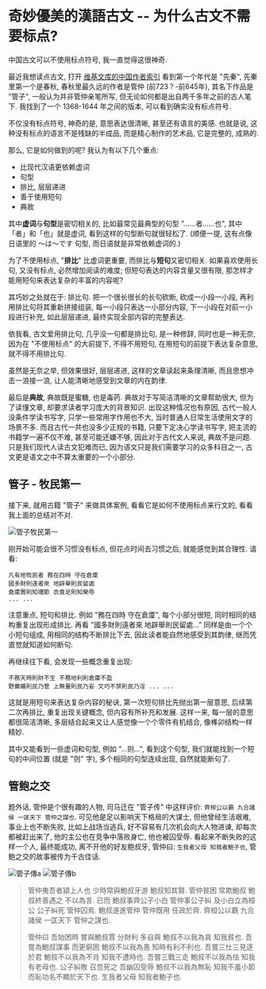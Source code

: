 # 奇妙優美的漢語古文 -- 为什么古文不需要标点?

中国古文可以不使用标点符号, 我一直觉得这很神奇.

最近我想读点古文, 打开 [维基文库的中国作者索引](https://zh.wikisource.org/wiki/Portal:%E4%B8%AD%E5%9B%BD%E4%BD%9C%E8%80%85) 看到第一个年代是 "先秦", 先秦里第一个是春秋, 春秋里最久远的作者是管仲 (前723？-前645年), 其名下作品是 "管子", 一般认为并非管仲亲笔所写, 但无论如何都是出自两千多年之前的古人笔下. 我找到了一个 1368-1644 年之间的版本, 可以看到确实没有标点符号.

不仅没有标点符号, 神奇的是, 意思表达很清晰, 甚至还有语言的美感. 也就是说, 这种没有标点的语言不是残缺的半成品, 而是精心制作的艺术品, 它是完整的, 成熟的.

那么, 它是如何做到的呢? 我认为有以下几个重点:

- 比现代汉语更依赖虚词
- 句型
- 排比, 层层递进
- 善于使用短句
- 典故

其中**虚词**与**句型**是密切相关的, 比如最常见最典型的句型 "……者……也", 其中「者」和「也」就是虚词, 看到这样的句型断句就很轻松了. (顺便一提, 这有点像日语里的 ～は～です 句型, 而日语就是非常依赖虚词的.)

为了不使用标点, "**排比**" 比虚词更重要, 而排比与**短句**又密切相关. 如果喜欢使用长句, 又没有标点, 必然增加阅读的难度; 但短句表达的内容含量又很有限, 那怎样才能用短句来表达复杂的丰富的内容呢?

其巧妙之处就在于: 排比句. 把一个很长很长的长句砍断, 砍成一小段一小段, 再利用排比句将其重新拼接组装, 每一小段只表达一小部分内容, 下一小段在对前一小段进行补充, 如此层层递进, 最终实现全部内容的完整表达.

依我看, 古文爱用排比句, 几乎没一句都是排比句, 是一种修辞, 同时也是一种无奈, 因为在 "不使用标点" 的大前提下, 不得不用短句, 在用短句的前提下表达复杂意思, 就不得不用排比句.

虽然是无奈之举, 但效果很好, 层层递进, 这样的文章读起来条理清晰, 而且思想冲击一浪接一浪, 让人能清晰地感受到文章的内在韵律.

最后是**典故**, 典故既是蜜糖, 也是毒药. 典故对于写简洁清晰的文章帮助很大, 但为了读懂文章, 却要求读者学习庞大的背景知识. 出现这种情况也有原因, 古代一般人没条件学读书写字, 只学一些常用字作用也不大, 当时普通人日常生活使用文字的场景不多. 而且古代一共也没多少正规的书籍, 只要下定决心学读书写字, 把主流的书籍学一遍不仅不难, 甚至可能还嫌不够, 因此对于古代文人来说, 典故不是问题. 只是我们现代人读古文犯难而已, 因为语文只是我们需要学习的众多科目之一, 古文更是语文之中不算太重要的一个小部分.

## 管子 - 牧民第一

接下来, 就用古籍 "管子" 来做具体案例, 看看它是如何不使用标点来行文的, 看看我上面的总结对不对.

![管子牧民第一](../output/pics/guanzi01.jpg)

刚开始可能会很不习惯没有标点, 但花点时间去习惯之后, 就能感觉到其合理性. 请看:

```
凡有地牧民者 務在四時 守在倉廩
國多財則遠者來 地辟舉則民留處
倉廩實則知禮節 衣食足則知榮辱
... ...
```

注意重点, 短句和排比. 例如 "務在四時 守在倉廩", 每个小部分很短, 同时相同的结构重复出现形成排比. 再看 "國多財則遠者來 地辟舉則民留處..." 同样是由一个个小短句组成, 用相同的结构不断排比下去, 因此读者能自然地感受到其韵律, 继而凭直觉就知道如何断句.

再继续往下看, 会发现一些概念重复出现:

```
不務天時則財不生 不務地利則倉廩不盈
野蕪曠則民乃菅 上無量則民乃妄 文巧不禁則民乃淫 ... ...
```

这就是用短句来表达复杂内容的秘诀, 第一次短句排比先抛出第一层意思, 后续第二次再排比, 重复出现关键概念, 但内容有所补充和发展. 这样一来, 每一层的意思都很简洁清晰, 多层结合起来又让人感觉像一个个零件有机结合, 像榫卯结构一样精妙.

其中又能看到一些虚词和句型, 例如 "…则…", 看到这个句型, 我们就能找到一个短句的中间位置 (就是 "则" 字), 多个相同的句型连续出现, 自然就能断句了.

## 管鲍之交

题外话, 管仲是个很有趣的人物, 司马迁在 "管子传" 中这样评价: `齊桓公以霸 九合諸侯 一匡天下 管仲之謀也`. 可见他是足以影响天下格局的大谋士, 但他曾经生活艰难, 事业上也不断失败, 比如上战场当逃兵, 好不容易有几次机会向大人物进谏, 却每次都被赶出来了, 他的主公也在竞争中落败身亡, 他也被囚受辱. 看起来不断失败的这样一个人, 最终能成功, 离不开他的好友鲍叔牙, 管仲曰: `生我者父母 知我者鮑子也`, 管鲍之交的故事被传为千古佳话.

![管子傳a](../output/pics/guanzi02.jpg)
![管子傳b](../output/pics/guanzi03.jpg)

> 管仲夷吾者潁上人也 少時常與鮑叔牙游 鮑叔知其賢. 管仲貧困 常欺鮑叔 鮑叔終善遇之 不以為言. 已而 鮑叔事齊公子小白 管仲事公子糾 及小白立為桓公 公子糾死 管仲囚焉. 鮑叔遂進管仲 管仲既用 任政於齊. 齊桓公以霸 九合諸侯 一匡天下 管仲之謀也.
> 
> 管仲曰 吾始困時 嘗與鮑叔賈 分財利 多自與 鮑叔不以我為貪 知我貧也. 吾嘗為鮑叔謀事 而更窮困 鮑叔不以我為愚 知時有利不利也. 吾嘗三仕三見逐於君 鮑叔不以我為不肖 知我不遭時也. 吾嘗三戰三走 鮑叔不以我為怯 知我有老母也. 公子糾敗 召忽死之 吾幽囚受辱 鮑叔不以我為無恥 知我不羞小節 而恥功名不顯於天下也. 生我者父母 知我者鮑子也.

